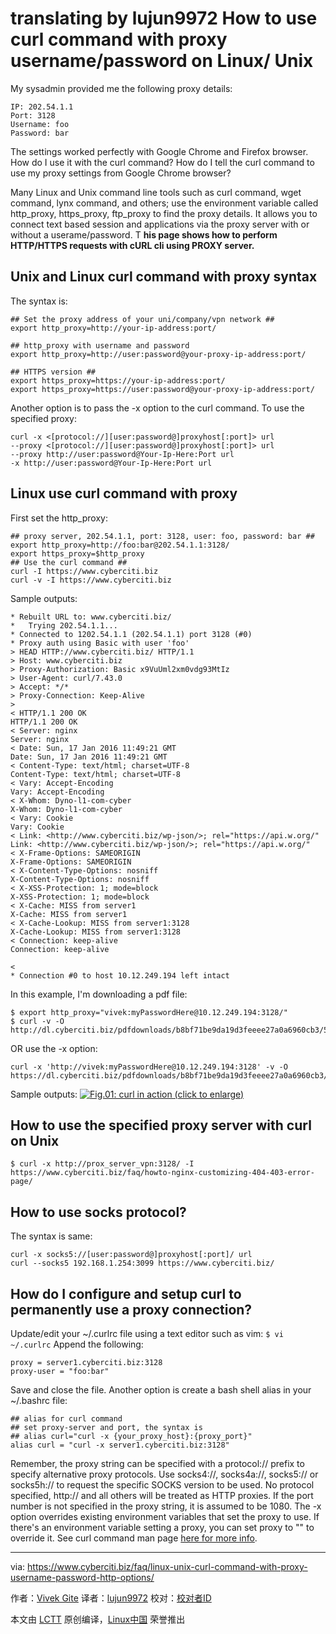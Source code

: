 translating by lujun9972
How to use curl command with proxy username/password on Linux/ Unix
======

My sysadmin provided me the following proxy details:
```
IP: 202.54.1.1
Port: 3128
Username: foo
Password: bar
```

The settings worked perfectly with Google Chrome and Firefox browser. How do I use it with the curl command? How do I tell the curl command to use my proxy settings from Google Chrome browser?


Many Linux and Unix command line tools such as curl command, wget command, lynx command, and others; use the environment variable called http_proxy, https_proxy, ftp_proxy to find the proxy details. It allows you to connect text based session and applications via the proxy server with or without a userame/password. T **his page shows how to perform HTTP/HTTPS requests with cURL cli using PROXY server.**

## Unix and Linux curl command with proxy syntax


The syntax is:
```
## Set the proxy address of your uni/company/vpn network ## 
export http_proxy=http://your-ip-address:port/
 
## http_proxy with username and password 
export http_proxy=http://user:password@your-proxy-ip-address:port/
 
## HTTPS version ##
export https_proxy=https://your-ip-address:port/
export https_proxy=https://user:password@your-proxy-ip-address:port/
```


Another option is to pass the -x option to the curl command. To use the specified proxy:
```
curl -x <[protocol://][user:password@]proxyhost[:port]> url
--proxy <[protocol://][user:password@]proxyhost[:port]> url
--proxy http://user:password@Your-Ip-Here:Port url
-x http://user:password@Your-Ip-Here:Port url
```

## Linux use curl command with proxy

First set the http_proxy:
```
## proxy server, 202.54.1.1, port: 3128, user: foo, password: bar ##
export http_proxy=http://foo:bar@202.54.1.1:3128/
export https_proxy=$http_proxy
## Use the curl command ##
curl -I https://www.cyberciti.biz
curl -v -I https://www.cyberciti.biz
```
Sample outputs:

```
* Rebuilt URL to: www.cyberciti.biz/
*   Trying 202.54.1.1...
* Connected to 1202.54.1.1 (202.54.1.1) port 3128 (#0)
* Proxy auth using Basic with user 'foo'
> HEAD HTTP://www.cyberciti.biz/ HTTP/1.1
> Host: www.cyberciti.biz
> Proxy-Authorization: Basic x9VuUml2xm0vdg93MtIz
> User-Agent: curl/7.43.0
> Accept: */*
> Proxy-Connection: Keep-Alive
> 
< HTTP/1.1 200 OK
HTTP/1.1 200 OK
< Server: nginx
Server: nginx
< Date: Sun, 17 Jan 2016 11:49:21 GMT
Date: Sun, 17 Jan 2016 11:49:21 GMT
< Content-Type: text/html; charset=UTF-8
Content-Type: text/html; charset=UTF-8
< Vary: Accept-Encoding
Vary: Accept-Encoding
< X-Whom: Dyno-l1-com-cyber
X-Whom: Dyno-l1-com-cyber
< Vary: Cookie
Vary: Cookie
< Link: <http://www.cyberciti.biz/wp-json/>; rel="https://api.w.org/"
Link: <http://www.cyberciti.biz/wp-json/>; rel="https://api.w.org/"
< X-Frame-Options: SAMEORIGIN
X-Frame-Options: SAMEORIGIN
< X-Content-Type-Options: nosniff
X-Content-Type-Options: nosniff
< X-XSS-Protection: 1; mode=block
X-XSS-Protection: 1; mode=block
< X-Cache: MISS from server1
X-Cache: MISS from server1
< X-Cache-Lookup: MISS from server1:3128
X-Cache-Lookup: MISS from server1:3128
< Connection: keep-alive
Connection: keep-alive
 
< 
* Connection #0 to host 10.12.249.194 left intact
```


In this example, I'm downloading a pdf file:
```
$ export http_proxy="vivek:myPasswordHere@10.12.249.194:3128/"
$ curl -v -O http://dl.cyberciti.biz/pdfdownloads/b8bf71be9da19d3feeee27a0a6960cb3/569b7f08/cms/631.pdf
```
OR use the -x option:
```
curl -x 'http://vivek:myPasswordHere@10.12.249.194:3128' -v -O https://dl.cyberciti.biz/pdfdownloads/b8bf71be9da19d3feeee27a0a6960cb3/569b7f08/cms/631.pdf
```
Sample outputs:
[![Fig.01: curl in action \(click to enlarge\)][1]][2]

## How to use the specified proxy server with curl on Unix

```
$ curl -x http://prox_server_vpn:3128/ -I https://www.cyberciti.biz/faq/howto-nginx-customizing-404-403-error-page/
```

## How to use socks protocol?

The syntax is same:
```
curl -x socks5://[user:password@]proxyhost[:port]/ url
curl --socks5 192.168.1.254:3099 https://www.cyberciti.biz/
```

## How do I configure and setup curl to permanently use a proxy connection?

Update/edit your ~/.curlrc file using a text editor such as vim:
`$ vi ~/.curlrc`
Append the following:
```
proxy = server1.cyberciti.biz:3128
proxy-user = "foo:bar"
```

Save and close the file. Another option is create a bash shell alias in your ~/.bashrc file:
```
## alias for curl command
## set proxy-server and port, the syntax is
## alias curl="curl -x {your_proxy_host}:{proxy_port}"
alias curl = "curl -x server1.cyberciti.biz:3128"
```

Remember, the proxy string can be specified with a protocol:// prefix to specify alternative proxy protocols. Use socks4://, socks4a://, socks5:// or socks5h:// to request the specific SOCKS version to be used. No protocol specified, http:// and all others will be treated as HTTP proxies. If the port number is not specified in the proxy string, it is assumed to be 1080. The -x option overrides existing environment variables that set the proxy to use. If there's an environment variable setting a proxy, you can set proxy to "" to override it. See curl command man page [here for more info][3].


--------------------------------------------------------------------------------

via: https://www.cyberciti.biz/faq/linux-unix-curl-command-with-proxy-username-password-http-options/

作者：[Vivek Gite][a]
译者：[lujun9972](https://github.com/lujun9972)
校对：[校对者ID](https://github.com/校对者ID)

本文由 [LCTT](https://github.com/LCTT/TranslateProject) 原创编译，[Linux中国](https://linux.cn/) 荣誉推出

[a]:https://www.cyberciti.biz
[1]:https://www.cyberciti.biz/media/new/faq/2016/01/curl-download-output-300x141.jpg
[2]:https://www.cyberciti.biz//www.cyberciti.biz/media/new/faq/2016/01/curl-download-output.jpg
[3]:https://curl.haxx.se/docs/manpage.html
